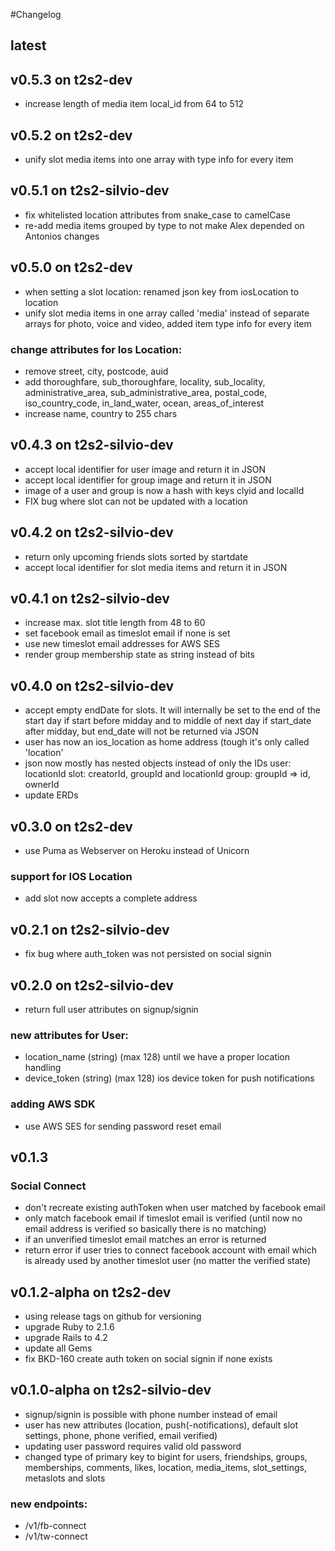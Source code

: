 #Changelog

## latest

## v0.5.3 on t2s2-dev
- increase length of media item local_id from 64 to 512


## v0.5.2 on t2s2-dev
- unify slot media items into one array with type info for every item


## v0.5.1 on t2s2-silvio-dev
- fix whitelisted location attributes from snake_case to camelCase
- re-add media items grouped by type to not make Alex depended on Antonios changes


## v0.5.0 on t2s2-dev
- when setting a slot location: renamed json key from iosLocation to location
- unify slot media items in one array called 'media' instead of separate arrays
  for photo, voice and video, added item type info for every item

### change attributes for Ios Location:
- remove street, city, postcode, auid
- add thoroughfare, sub_thoroughfare, locality, sub_locality, administrative_area,
  sub_administrative_area, postal_code, iso_country_code, in_land_water, ocean,
  areas_of_interest
- increase name, country to 255 chars


## v0.4.3 on t2s2-silvio-dev
- accept local identifier for user image and return it in JSON
- accept local identifier for group image and return it in JSON
- image of a user and group is now a hash with keys clyid and localId
- FIX bug where slot can not be updated with a location


## v0.4.2 on t2s2-silvio-dev
- return only upcoming friends slots sorted by startdate
- accept local identifier for slot media items and return it in JSON


## v0.4.1 on t2s2-silvio-dev
- increase max. slot title length from 48 to 60
- set facebook email as timeslot email if none is set
- use new timeslot email addresses for AWS SES
- render group membership state as string instead of bits


## v0.4.0 on t2s2-silvio-dev
- accept empty endDate for slots. It will internally be set to the end of the
start day if start before midday and to middle of next day if start_date after
midday, but end_date will not be returned via JSON
- user has now an ios_location as home address (tough it's only called 'location'
- json now mostly has nested objects instead of only the IDs
user: locationId
slot: creatorId, groupId and locationId
group: groupId => id, ownerId
- update ERDs


## v0.3.0 on t2s2-dev
- use Puma as Webserver on Heroku instead of Unicorn

### support for IOS Location
- add slot now accepts a complete address


## v0.2.1 on t2s2-silvio-dev
- fix bug where auth_token was not persisted on social signin


## v0.2.0 on t2s2-silvio-dev
- return full user attributes on signup/signin

### new attributes for User:
- location_name (string) (max 128) until we have a proper location handling
- device_token (string) (max 128) ios device token for push notifications

### adding AWS SDK
- use AWS SES for sending password reset email


## v0.1.3
### Social Connect
- don't recreate existing authToken when user matched by facebook email
- only match facebook email if timeslot email is verified (until now no email
address is verified so basically there is no matching)
- if an unverified timeslot email matches an error is returned
- return error if user tries to connect facebook account with email which is
already used by another timeslot user (no matter the verified state)


## v0.1.2-alpha on t2s2-dev
- using release tags on github for versioning
- upgrade Ruby to 2.1.6
- upgrade Rails to 4.2
- update all Gems
- fix BKD-160 create auth token on social signin if none exists


## v0.1.0-alpha on t2s2-silvio-dev
- signup/signin is possible with phone number instead of email
- user has new attributes (location, push(-notifications), default slot settings,
phone, phone verified, email verified)
- updating user password requires valid old password
- changed type of primary key to bigint for users, friendships, groups,
memberships, comments, likes, location, media_items, slot_settings,  metaslots
and slots

### new endpoints:
- /v1/fb-connect
- /v1/tw-connect
